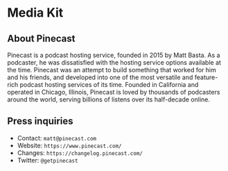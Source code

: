 # Media Kit

## About Pinecast

Pinecast is a podcast hosting service, founded in 2015 by Matt Basta. As a podcaster, he was dissatisfied with the hosting service options available at the time. Pinecast was an attempt to build something that worked for him and his friends, and developed into one of the most versatile and feature-rich podcast hosting services of its time. Founded in California and operated in Chicago, Illinois, Pinecast is loved by thousands of podcasters around the world, serving billions of listens over its half-decade online.

## Press inquiries

- Contact: `matt@pinecast.com`
- Website: `https://www.pinecast.com/`
- Changes: `https://changelog.pinecast.com/`
- Twitter: `@getpinecast`
